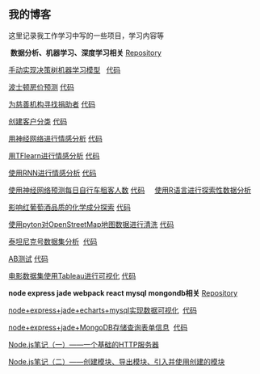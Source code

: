 ## 我的博客
  这里记录我工作学习中写的一些项目，学习内容等   
  
  **数据分析、机器学习、深度学习相关** [Repository](https://github.com/jiangwenjing/data-analysis)
  
[手动实现决策树机器学习模型](https://jiangwenjing.github.io/data-analysis/MLP0_titanic_survival_exploration-master/titanic_survival_exploration.html)   [代码](https://github.com/jiangwenjing/data-analysis/tree/master/MLP0_titanic_survival_exploration-master)   

[波士顿房价预测](https://jiangwenjing.github.io/data-analysis/MLP1_boston_housing-master/boston_housing.html) [代码](https://jiangwenjing.github.io/data-analysis/MLP1_boston_housing-master)   

[为慈善机构寻找捐助者](https://jiangwenjing.github.io/data-analysis/MLP2_finding_donors-master/finding_donors.html) [代码](https://github.com/jiangwenjing/data-analysis/tree/master/MLP2_finding_donors-master)   

[创建客户分类](https://jiangwenjing.github.io/data-analysis/MLP3_creating_customer_segments-master/customer_segments.html) [代码](https://github.com/jiangwenjing/data-analysis/tree/master/MLP3_creating_customer_segments-master)   

[用神经网络进行情感分析](https://jiangwenjing.github.io/data-analysis/sentiment-network/Sentiment_Classification_Solutions.html) [代码](https://github.com/jiangwenjing/data-analysis/tree/master/sentiment-network)   

[用TFlearn进行情感分析](https://jiangwenjing.github.io/data-analysis/tflearn-sentiment-analysis-solution/TFLearn_Sentiment_Analysis_Solution.html) [代码](https://github.com/jiangwenjing/data-analysis/tree/master/tflearn-sentiment-analysis-solution)   

[使用RNN进行情感分析](https://github.com/jiangwenjing/data-analysis/blob/master/sentiment-rnn/Sentiment_RNN_Solution.html) [代码](https://github.com/jiangwenjing/data-analysis/tree/master/sentiment-rnn)

[使用神经网络预测每日自行车租客人数](https://jiangwenjing.github.io/data-analysis/DLP1_first-neural-network/Your_first_neural_network.html) [代码](https://github.com/jiangwenjing/data-analysis/tree/master/DLP1_first-neural-network)   
  
[使用R语言进行探索性数据分析](https://github.com/jiangwenjing/Blog/issues/5)    

[影响红葡萄酒品质的化学成分探索](https://jiangwenjing.github.io/data-analysis/DAAP2_EDA/projectTemplate.html) [代码](https://github.com/jiangwenjing/data-analysis/tree/master/DAAP2_EDA)   

[使用pyton对OpenStreetMap地图数据进行清洗](https://jiangwenjing.github.io/data-analysis/DAAP1_osm/osm.html) [代码](https://github.com/jiangwenjing/data-analysis/tree/master/DAAP1_osm)

[泰坦尼克号数据集分析](https://jiangwenjing.github.io/data-analysis/DAP2_titanic/titanic.html)  [代码](https://github.com/jiangwenjing/data-analysis/tree/master/DAP2_titanic)    

[AB测试](https://jiangwenjing.github.io/data-analysis/DAP4_ABtest/ABtest.html) [代码](https://github.com/jiangwenjing/data-analysis/tree/master/DAP4_ABtest)

[电影数据集使用Tableau进行可视化](https://public.tableau.com/profile/.65474781#!/vizhome/_14366/Q1) [代码](https://github.com/jiangwenjing/data-analysis/tree/master/DAP3_tableau)

  **node express jade webpack react mysql mongondb相关**  [Repository](https://github.com/jiangwenjing/node)
  
  [node+express+jade+echarts+mysql实现数据可视化](https://github.com/jiangwenjing/Blog/issues/1)  [代码](https://github.com/jiangwenjing/node/tree/master/charts)
  
  [node+express+jade+MongoDB存储查询表单信息](https://github.com/jiangwenjing/Blog/issues/2)  [代码](https://github.com/jiangwenjing/node/tree/master/form)  
  
  [Node.js笔记（一）——一个基础的HTTP服务器](https://github.com/jiangwenjing/Blog/issues/3)  
  
  [Node.js笔记（二）——创建模块、导出模块、引入并使用创建的模块](https://github.com/jiangwenjing/Blog/issues/4)
  

